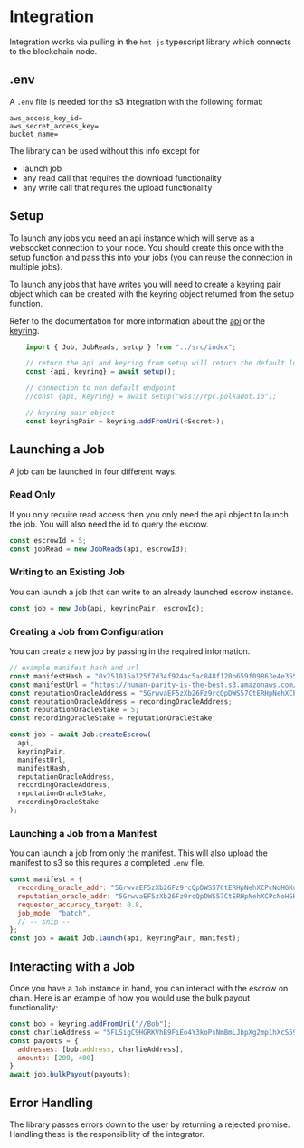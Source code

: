 # Integration
Integration works via pulling in the `hmt-js` typescript library which connects to the blockchain node.

## .env

A `.env` file is needed for the s3 integration with the following format:

```
aws_access_key_id=
aws_secret_access_key=
bucket_name=
```

The library can be used without this info except for
  - launch job
  - any read call that requires the download functionality
  - any write call that requires the upload functionality

## Setup

To launch any jobs you need an api instance which will serve as a websocket connection to your node.
You should create this once with the setup function and pass this into your jobs (you can reuse the
connection in multiple jobs).

To launch any jobs that have writes you will need to create a keyring pair object which can be created
with the keyring object returned from the setup function.

Refer to the documentation for more information about the [api](https://polkadot.js.org/docs/api) or
the [keyring](https://polkadot.js.org/docs/keyring).

```javascript
	import { Job, JobReads, setup } from "../src/index";

	// return the api and keyring from setup will return the default local host connection to api
	const {api, keyring} = await setup();

	// connection to non default endpoint
	//const {api, keyring} = await setup("wss://rpc.polkadot.io");

	// keyring pair object
	const keyringPair = keyring.addFromUri(<Secret>);
```

## Launching a Job

A job can be launched in four different ways.

### Read Only

If you only require read access then you only need the api object to launch the job.
You will also need the id to query the escrow.

```javascript
const escrowId = 5;
const jobRead = new JobReads(api, escrowId);
```

### Writing to an Existing Job

You can launch a job that can write to an already launched escrow instance.

```javascript
const job = new Job(api, keyringPair, escrowId);
```

### Creating a Job from Configuration

You can create a new job by passing in the required information.

```javascript
// example manifest hash and url
const manifestHash = "0x251015a125f7d34f924ac5ac848f120b659f09863e4e355641420f56425833b5";
const manifestUrl = "https://human-parity-is-the-best.s3.amazonaws.com/s3" + manifestHash;
const reputationOracleAddress = "5GrwvaEF5zXb26Fz9rcQpDWS57CtERHpNehXCPcNoHGKutQY";
const reputationOracleAddress = recordingOracleAddress;
const reputationOracleStake = 5;
const recordingOracleStake = reputationOracleStake;

const job = await Job.createEscrow(
  api,
  keyringPair,
  manifestUrl,
  manifestHash,
  reputationOracleAddress,
  recordingOracleAddress,
  reputationOracleStake,
  recordingOracleStake
);
```

### Launching a Job from a Manifest

You can launch a job from only the manifest. This will also upload the manifest to s3 so this
requires a completed `.env` file.

```javascript
const manifest = {
  recording_oracle_addr: "5GrwvaEF5zXb26Fz9rcQpDWS57CtERHpNehXCPcNoHGKutQY",
  reputation_oracle_addr: "5GrwvaEF5zXb26Fz9rcQpDWS57CtERHpNehXCPcNoHGKutQY",
  requester_accuracy_target: 0.8,
  job_mode: "batch",
  // -- snip --
};
const job = await Job.launch(api, keyringPair, manifest);
```

## Interacting with a Job

Once you have a `Job` instance in hand, you can interact with the escrow on chain.
Here is an example of how you would use the bulk payout functionality:

```javascript
const bob = keyring.addFromUri("//Bob");
const charlieAddress = "5FLSigC9HGRKVhB9FiEo4Y3koPsNmBmLJbpXg2mp1hXcS59Y";
const payouts = {
  addresses: [bob.address, charlieAddress],
  amounts: [200, 400]
}
await job.bulkPayout(payouts);
```

## Error Handling

The library passes errors down to the user by returning a rejected promise. Handling these is the
responsibility of the integrator.

